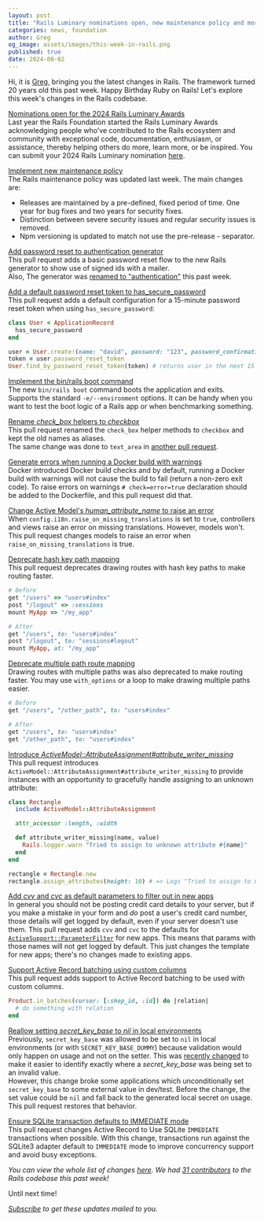 ```yaml
---
layout: post
title: "Rails Luminary nominations open, new maintenance policy and more!"
categories: news, foundation
author: Greg
og_image: assets/images/this-week-in-rails.png
published: true
date: 2024-08-02
---
```



Hi, it is [Greg](https://greg.molnar.io), bringing you the latest changes in Rails. The framework turned 20 years old this past week. Happy Birthday Ruby on Rails!
Let's explore this week's changes in the Rails codebase.

[Nominations open for the 2024 Rails Luminary Awards
](https://rubyonrails.org/2024/8/2/nominations-open-for-2024-luminaries)  
Last year the Rails Foundation started the Rails Luminary Awards acknowledging people who’ve contributed to the Rails ecosystem and community with exceptional code, documentation, enthusiasm, or assistance, thereby helping others do more, learn more, or be inspired. You can submit your 2024 Rails Luminary nomination [here](https://rails-foundation.neetoform.com/bc30089dde483e9ae9a0).

[Implement new maintenance policy](https://github.com/rails/rails/pull/52471)  
The Rails maintenance policy was updated last week. The main changes are:
 - Releases are maintained by a pre-defined, fixed period of time. One year for bug fixes and two years for security fixes.
 - Distinction between severe security issues and regular security issues is removed.
 - Npm versioning is updated to match not use the pre-release - separator.

[Add password reset to authentication generator](https://github.com/rails/rails/pull/52472)  
This pull request adds a basic password reset flow to the new Rails generator to show use of signed ids with a mailer.  
Also, The generator was [renamed to "authentication"](https://github.com/rails/rails/pull/52435) this past week.

[Add a default password reset token to has_secure_password](https://github.com/rails/rails/pull/52483)  
This pull request adds a default configuration for a 15-minute password reset token when using `has_secure_password`:
```ruby
class User < ApplicationRecord
  has_secure_password
end

user = User.create!(name: "david", password: "123", password_confirmation: "123")
token = user.password_reset_token
User.find_by_password_reset_token(token) # returns user in the next 15 minutes.
```

[Implement the bin/rails boot command](https://github.com/rails/rails/pull/52480)  
The new `bin/rails boot` command boots the application and exits. Supports the standard `-e/--environment` options. It can be handy when you want to test the boot logic of a Rails app or when benchmarking something.

[Rename _check_box_ helpers to _checkbox_](https://github.com/rails/rails/pull/52432)  
This pull request renamed the `check_box` helper methods to `checkbox` and kept
the old names as aliases.  
The same change was done to `text_area` in [another pull request](https://github.com/rails/rails/pull/52467).

[Generate errors when running a Docker build with warnings](https://github.com/rails/rails/pull/52460)  
Docker introduced Docker build checks and by default, running a Docker build with warnings will not cause the build to fail (return a non-zero exit code). To raise errors on warnings `# check=error=true` declaration should be added to the Dockerfile, and this pull request did that.

[Change Active Model's _human_attribute_name_ to raise an error](https://github.com/rails/rails/pull/52426)  
When `config.i18n.raise_on_missing_translations` is set to `true`, controllers and views raise an error on missing translations. However, models won't. This pull request changes models to raise an error when `raise_on_missing_translations` is true.

[Deprecate hash key path mapping](https://github.com/rails/rails/pull/52422)  
This pull request deprecates drawing routes with hash key paths to make routing faster.

```ruby
# Before
get "/users" => "users#index"
post "/logout" => :sessions
mount MyApp => "/my_app"

# After
get "/users", to: "users#index"
post "/logout", to: "sessions#logout"
mount MyApp, at: "/my_app"
```
[Deprecate multiple path route mapping](https://github.com/rails/rails/pull/52409)    
Drawing routes with multiple paths was also deprecated to make routing faster.
You may use `with_options` or a loop to make drawing multiple paths easier.

```ruby
# Before
get "/users", "/other_path", to: "users#index"

# After
get "/users", to: "users#index"
get "/other_path", to: "users#index"
```

[Introduce _ActiveModel::AttributeAssignment#attribute_writer_missing_](https://github.com/rails/rails/pull/52417)  
This pull request introduces `ActiveModel::AttributeAssignment#attribute_writer_missing` to provide instances with an opportunity to gracefully handle assigning to an unknown attribute:
```ruby
class Rectangle
  include ActiveModel::AttributeAssignment

  attr_accessor :length, :width

  def attribute_writer_missing(name, value)
    Rails.logger.warn "Tried to assign to unknown attribute #{name}"
  end
end

rectangle = Rectangle.new
rectangle.assign_attributes(height: 10) # => Logs "Tried to assign to unknown attribute 'height'"
```

[Add _cvv_ and _cvc_ as default parameters to filter out in new apps](https://github.com/rails/rails/pull/52413)  
In general you should not be posting credit card details to your server, but if you make a mistake in your form and *do* post a user's credit card number, those details will get logged by default, even if your server doesn't use them.
This pull request adds `cvv` and `cvc` to the defaults for [`ActiveSupport::ParameterFilter`](https://api.rubyonrails.org/v7.1.3.4/classes/ActiveSupport/ParameterFilter.html) for new apps. This means that params with those names will not get logged by default. This just changes the template for new apps; there's no changes made to existing apps.


[Support Active Record batching using custom columns](https://github.com/rails/rails/pull/52384)  
This pull request adds support to Active Record batching to be used with custom columns.
```ruby
Product.in_batches(cursor: [:shop_id, :id]) do |relation|
  # do something with relation
end
```
[Reallow setting _secret_key_base_ to _nil_ in local environments](https://github.com/rails/rails/pull/52351)  
Previously, `secret_key_base` was allowed to be set to `nil` in local environments (or with `SECRET_KEY_BASE_DUMMY`) because validation would only happen on usage and not on the setter. This was [recently changed](https://github.com/rails/rails/commit/c2901eb084adb3d3701be157bec20d2961beb515) to make it easier to identify exactly where a _secret_key_base_ was being set to an invalid value.  
However, this change broke some applications which unconditionally set `secret_key_base` to some external value in dev/test. Before the change, the set value could be `nil` and fall back to the generated local secret on usage. This pull request restores that behavior.

[Ensure SQLite transaction defaults to IMMEDIATE mode](https://github.com/rails/rails/pull/50371)  
This pull request changes Active Record to Use SQLite `IMMEDIATE` transactions when possible. With this change, transactions run against the SQLite3 adapter default to `IMMEDIATE` mode to improve concurrency support and avoid busy exceptions.

_You can view the whole list of changes [here](https://github.com/rails/rails/compare/@%7B2024-07-26%7D...main@%7B2024-08-02%7D)._
_We had [31 contributors](https://contributors.rubyonrails.org/contributors/in-time-window/20240726-20240802) to the Rails codebase this past week!_

Until next time!

_[Subscribe](https://world.hey.com/this.week.in.rails) to get these updates mailed to you._
